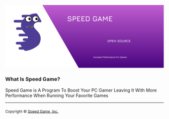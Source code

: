 
![Speed Game Banner](https://raw.githubusercontent.com/BarcaCorporation/community/main/static/store/apps/speedgame/banners/github/speed-game-banner-github-default.png)



### What Is Speed Game?


Speed Game is A Program To Boost Your PC Gamer Leaving It With More Performance When Running Your Favorite Games


---

<sub>Copyright © [Speed Game, Inc.](https://speedgame.github.io)</sub>
